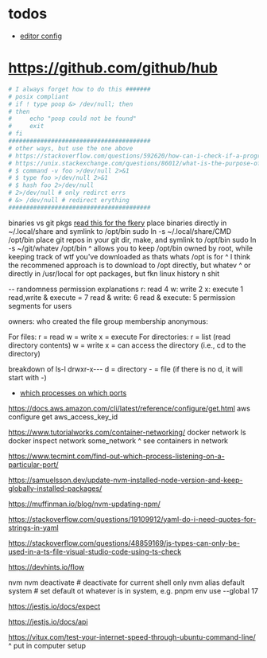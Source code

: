 # todos

- [editor config](https://github.com/editorconfig/editorconfig/wiki/EditorConfig-Properties)

# <https://github.com/github/hub>

```sh
# I always forget how to do this #######
# posix compliant
# if ! type poop &> /dev/null; then
# then
#     echo "poop could not be found"
#     exit
# fi
########################################
# other ways, but use the one above
# https://stackoverflow.com/questions/592620/how-can-i-check-if-a-program-exists-from-a-bash-script
# https://unix.stackexchange.com/questions/86012/what-is-the-purpose-of-the-hash-command
# $ command -v foo >/dev/null 2>&1
# $ type foo >/dev/null 2>&1
# $ hash foo 2>/dev/null
# 2>/dev/null # only redirct errs
# &> /dev/null # redirect erything
########################################
```

binaries vs git pkgs
  [read this for the fkery](https://unix.stackexchange.com/questions/11544/what-is-the-difference-between-opt-and-usr-local)
  place binaries directly in ~/.local/share and symlink to /opt/bin
    sudo ln -s ~/.local/share/CMD /opt/bin
  place git repos in your git dir, make, and symlink to /opt/bin
    sudo ln -s ~/git/whatev /opt/bin
  ^ allows you to keep /opt/bin owned by root, while keeping track of wtf you've downloaded as thats whats /opt is for
  ^ I think the recommened approach is to download to /opt directly, but whatev
  ^ or directly in /usr/local for opt packages, but fkn linux history n shit

-- randomness
permission explanations
   r: read 4
   w: write 2
   x: execute 1
    read,write & execute = 7
    read & write: 6
    read & execute: 5
  permission segments for users

   owners: who created the file
   group membership
   anonymous:

   For files:
    r = read
    w = write
    x = execute
   For directories:
    r = list (read directory contents)
    w = write
    x = can access the directory (i.e., cd to the directory)

  breakdown of ls-l
   drwxr-x---
    d = directory
    - = file (if there is no d, it will start with -)

- [which processes on which ports](https://www.tecmint.com/find-out-which-process-listening-on-a-particular-port/)

<https://docs.aws.amazon.com/cli/latest/reference/configure/get.html>
aws configure get aws_access_key_id

<https://www.tutorialworks.com/container-networking/>
docker network ls
docker inspect network some_network
^ see containers in network

<https://www.tecmint.com/find-out-which-process-listening-on-a-particular-port/>

<https://samuelsson.dev/update-nvm-installed-node-version-and-keep-globally-installed-packages/>

<https://muffinman.io/blog/nvm-updating-npm/>

<https://stackoverflow.com/questions/19109912/yaml-do-i-need-quotes-for-strings-in-yaml>

<https://stackoverflow.com/questions/48859169/js-types-can-only-be-used-in-a-ts-file-visual-studio-code-using-ts-check>

<https://devhints.io/flow>

nvm
  nvm deactivate # deactivate for current shell only
  nvm alias default system # set default ot whatever is in system, e.g. pnpm env use --global 17

<https://jestjs.io/docs/expect>

<https://jestjs.io/docs/api>

<https://vitux.com/test-your-internet-speed-through-ubuntu-command-line/>
  ^ put in computer setup
